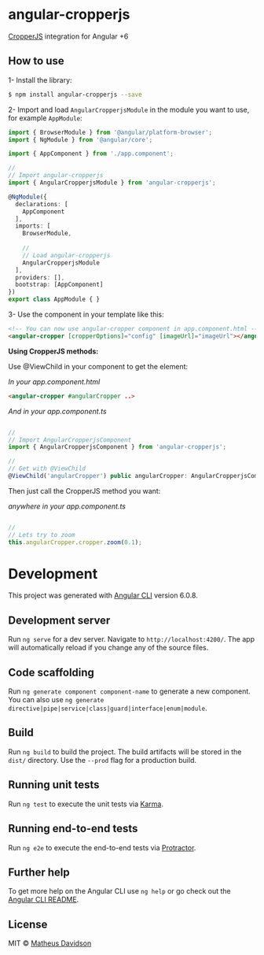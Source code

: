 # angular-cropperjs

[CropperJS](https://fengyuanchen.github.io/cropperjs/) integration for Angular +6
 
## How to use

1- Install the library:

```bash
$ npm install angular-cropperjs --save
```

2- Import and load `AngularCropperjsModule` in the module you want to use, for example `AppModule`:

```typescript
import { BrowserModule } from '@angular/platform-browser';
import { NgModule } from '@angular/core';

import { AppComponent } from './app.component';

//
// Import angular-cropperjs
import { AngularCropperjsModule } from 'angular-cropperjs';

@NgModule({
  declarations: [
    AppComponent
  ],
  imports: [
    BrowserModule,
    
    //
    // Load angular-cropperjs
    AngularCropperjsModule
  ],
  providers: [],
  bootstrap: [AppComponent]
})
export class AppModule { }
```

3- Use the component in your template like this:

```html
<!-- You can now use angular-cropper component in app.component.html -->
<angular-cropper [cropperOptions]="config" [imageUrl]="imageUrl"></angular-cropper>
```

**Using CropperJS methods:**

Use @ViewChild in your component to get the element:

*In your app.component.html*
```html
<angular-cropper #angularCropper ..>
```

*And in your app.component.ts*
```js

//
// Import AngularCropperjsComponent
import { AngularCropperjsComponent } from 'angular-cropperjs';

//
// Get with @ViewChild
@ViewChild('angularCropper') public angularCropper: AngularCropperjsComponent;
```

Then just call the CropperJS method you want:

*anywhere in your app.component.ts*
```js

//
// Lets try to zoom
this.angularCropper.cropper.zoom(0.1);
```

# Development

This project was generated with [Angular CLI](https://github.com/angular/angular-cli) version 6.0.8.

## Development server

Run `ng serve` for a dev server. Navigate to `http://localhost:4200/`. The app will automatically reload if you change any of the source files.

## Code scaffolding

Run `ng generate component component-name` to generate a new component. You can also use `ng generate directive|pipe|service|class|guard|interface|enum|module`.

## Build

Run `ng build` to build the project. The build artifacts will be stored in the `dist/` directory. Use the `--prod` flag for a production build.

## Running unit tests

Run `ng test` to execute the unit tests via [Karma](https://karma-runner.github.io).

## Running end-to-end tests

Run `ng e2e` to execute the end-to-end tests via [Protractor](http://www.protractortest.org/).

## Further help

To get more help on the Angular CLI use `ng help` or go check out the [Angular CLI README](https://github.com/angular/angular-cli/blob/master/README.md).


## License

MIT © [Matheus Davidson](mailto:matheusdavidson@gmail.com)
